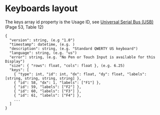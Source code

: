 # Keyboards layout

The keys array id property is the Usage ID, see [Universal Serial Bus (USB)](http://www.usb.org/developers/hidpage/Hut1_12v2.pdf) (Page 53, Table 12)

```
{
  "version": string, (e.g "1.0")
  "timestamp": datetime, (e.g. )
  "description": string, (e.g. "Standard QWERTY US keyboard")
  "language": string, (e.g. "us")
  "error": string, (e.g. "No Pen or Touch Input is available for this Display")
  "size": { "rows": float, "cols": float }, (e.g. 6.25)
  "keys": [
    { "type": int, "id": int, "dx": float, "dy": float, "labels": [string, string, string, string] },
    { "id": 58, "dx": 1, "labels": ["F1"] },
    { "id": 59, "labels": ["F2"] },
    { "id": 60, "labels": ["F3"] },
    { "id": 61, "labels": ["F4"] },
    ...
  ]
}
```
